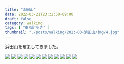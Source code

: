 ```yaml
---
title: "浜田山"
date: 2022-03-21T23:21:50+09:00
draft: false
category: walking
tags: [ "東京町歩き" ]
thumbnail: "./posts/walking/2022-03-浜田山/img/4.jpg"
---
```

浜田山を散策してきました。  

<!--more-->
![](./img/1.jpg)
![](./img/2.jpg)
![](./img/3.jpg)
![](./img/4.jpg)
![](./img/5.jpg)
![](./img/6.jpg)
![](./img/7.jpg)
![](./img/8.jpg)
![](./img/9.jpg)
![](./img/10.jpg)
![](./img/11.jpg)
![](./img/12.jpg)